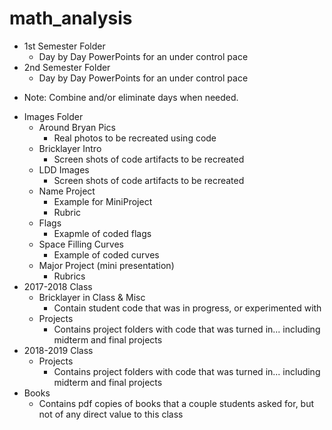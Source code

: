 # math_analysis

- 1st Semester Folder
  - Day by Day PowerPoints for an under control pace
- 2nd Semester Folder
  - Day by Day PowerPoints for an under control pace

* Note: Combine and/or eliminate days when needed. 

- Images Folder
  - Around Bryan Pics
    - Real photos to be recreated using code
  - Bricklayer Intro
    - Screen shots of code artifacts to be recreated
  - LDD Images
    - Screen shots of code artifacts to be recreated
  - Name Project
    - Example for MiniProject
    - Rubric
  - Flags
    - Exapmle of coded flags
  - Space Filling Curves
    - Example of coded curves
  - Major Project (mini presentation)
    - Rubrics
- 2017-2018 Class
  - Bricklayer in Class & Misc
    - Contain student code that was in progress, or experimented with
  - Projects
    - Contains project folders with code that was turned in... including midterm and final projects
- 2018-2019 Class
  - Projects
    - Contains project folders with code that was turned in... including midterm and final projects
- Books 
  - Contains pdf copies of books that a couple students asked for, but not of any direct value to this class
